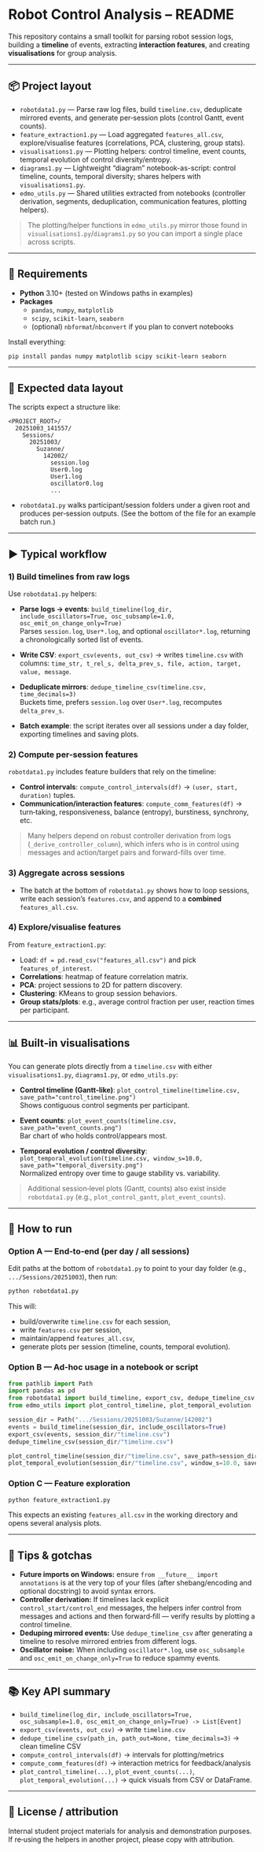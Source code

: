 # Robot Control Analysis – README

This repository contains a small toolkit for parsing robot session logs, building a **timeline** of events, extracting **interaction features**, and creating **visualisations** for group analysis.

---

## 📦 Project layout

- `robotdata1.py` — Parse raw log files, build `timeline.csv`, deduplicate mirrored events, and generate per‑session plots (control Gantt, event counts). 
- `feature_extraction1.py` — Load aggregated `features_all.csv`, explore/visualise features (correlations, PCA, clustering, group stats). 
- `visualisations1.py` — Plotting helpers: control timeline, event counts, temporal evolution of control diversity/entropy. 
- `diagrams1.py` — Lightweight “diagram” notebook-as-script: control timeline, counts, temporal diversity; shares helpers with `visualisations1.py`. 
- `edmo_utils.py` — Shared utilities extracted from notebooks (controller derivation, segments, deduplication, communication features, plotting helpers). 

> The plotting/helper functions in `edmo_utils.py` mirror those found in `visualisations1.py`/`diagrams1.py` so you can import a single place across scripts.

---

## 🔧 Requirements

- **Python** 3.10+ (tested on Windows paths in examples)
- **Packages**
  - `pandas`, `numpy`, `matplotlib`
  - `scipy`, `scikit-learn`, `seaborn`
  - (optional) `nbformat`/`nbconvert` if you plan to convert notebooks

Install everything:
```bash
pip install pandas numpy matplotlib scipy scikit-learn seaborn
```

---

## 📂 Expected data layout

The scripts expect a structure like:
```
<PROJECT_ROOT>/
  20251003_141557/
    Sessions/
      20251003/
        Suzanne/
          142002/
            session.log
            User0.log
            User1.log
            oscillator0.log
            ...
```
- `robotdata1.py` walks participant/session folders under a given root and produces per‑session outputs. (See the bottom of the file for an example batch run.) 

---

## ▶️ Typical workflow

### 1) Build timelines from raw logs
Use `robotdata1.py` helpers:

- **Parse logs → events**: `build_timeline(log_dir, include_oscillators=True, osc_subsample=1.0, osc_emit_on_change_only=True)`  
  Parses `session.log`, `User*.log`, and optional `oscillator*.log`, returning a chronologically sorted list of events. 

- **Write CSV**: `export_csv(events, out_csv)` → writes `timeline.csv` with columns:
  `time_str, t_rel_s, delta_prev_s, file, action, target, value, message`. 

- **Deduplicate mirrors**: `dedupe_timeline_csv(timeline.csv, time_decimals=3)`  
  Buckets time, prefers `session.log` over `User*.log`, recomputes `delta_prev_s`. 

- **Batch example**: the script iterates over all sessions under a day folder, exporting timelines and saving plots. 

### 2) Compute per‑session features
`robotdata1.py` includes feature builders that rely on the timeline:

- **Control intervals**: `compute_control_intervals(df)` → `(user, start, duration)` tuples. 
- **Communication/interaction features**: `compute_comm_features(df)` → turn‑taking, responsiveness, balance (entropy), burstiness, synchrony, etc.

> Many helpers depend on robust controller derivation from logs (`_derive_controller_column`), which infers who is in control using messages and action/target pairs and forward-fills over time. 

### 3) Aggregate across sessions
- The batch at the bottom of `robotdata1.py` shows how to loop sessions, write each session’s `features.csv`, and append to a **combined** `features_all.csv`. 

### 4) Explore/visualise features
From `feature_extraction1.py`:
- Load: `df = pd.read_csv("features_all.csv")` and pick `features_of_interest`. 
- **Correlations**: heatmap of feature correlation matrix.   
- **PCA**: project sessions to 2D for pattern discovery.  
- **Clustering**: KMeans to group session behaviors. 
- **Group stats/plots**: e.g., average control fraction per user, reaction times per participant. 

---

## 📊 Built‑in visualisations

You can generate plots directly from a `timeline.csv` with either `visualisations1.py`, `diagrams1.py`, or `edmo_utils.py`:

- **Control timeline (Gantt‑like)**: `plot_control_timeline(timeline.csv, save_path="control_timeline.png")`  
  Shows contiguous control segments per participant. 

- **Event counts**: `plot_event_counts(timeline.csv, save_path="event_counts.png")`  
  Bar chart of who holds control/appears most. 

- **Temporal evolution / control diversity**: `plot_temporal_evolution(timeline.csv, window_s=10.0, save_path="temporal_diversity.png")`  
  Normalized entropy over time to gauge stability vs. variability. 

> Additional session‑level plots (Gantt, counts) also exist inside `robotdata1.py` (e.g., `plot_control_gantt`, `plot_event_counts`). 

---

## 🏃 How to run

### Option A — End‑to‑end (per day / all sessions)
Edit paths at the bottom of `robotdata1.py` to point to your day folder (e.g., `.../Sessions/20251003`), then run:
```bash
python robotdata1.py
```
This will:
- build/overwrite `timeline.csv` for each session,
- write `features.csv` per session,
- maintain/append `features_all.csv`,
- generate plots per session (timeline, counts, temporal evolution). 

### Option B — Ad‑hoc usage in a notebook or script
```python
from pathlib import Path
import pandas as pd
from robotdata1 import build_timeline, export_csv, dedupe_timeline_csv
from edmo_utils import plot_control_timeline, plot_temporal_evolution

session_dir = Path(".../Sessions/20251003/Suzanne/142002")
events = build_timeline(session_dir, include_oscillators=True)
export_csv(events, session_dir/"timeline.csv")
dedupe_timeline_csv(session_dir/"timeline.csv")

plot_control_timeline(session_dir/"timeline.csv", save_path=session_dir/"control_timeline.png")
plot_temporal_evolution(session_dir/"timeline.csv", window_s=10.0, save_path=session_dir/"temporal_evolution.png")
```

### Option C — Feature exploration
```bash
python feature_extraction1.py
```
This expects an existing `features_all.csv` in the working directory and opens several analysis plots. 

---

## 🧪 Tips & gotchas

- **Future imports on Windows:** ensure `from __future__ import annotations` is at the very top of your files (after shebang/encoding and optional docstring) to avoid syntax errors.  
- **Controller derivation:** If timelines lack explicit `control_start/control_end` messages, the helpers infer control from messages and actions and then forward‑fill — verify results by plotting a control timeline. 
- **Deduping mirrored events:** Use `dedupe_timeline_csv` after generating a timeline to resolve mirrored entries from different logs. 
- **Oscillator noise:** When including `oscillator*.log`, use `osc_subsample` and `osc_emit_on_change_only=True` to reduce spammy events.

---

## 📚 Key API summary

- `build_timeline(log_dir, include_oscillators=True, osc_subsample=1.0, osc_emit_on_change_only=True) -> List[Event]` 
- `export_csv(events, out_csv)` → write `timeline.csv`
- `dedupe_timeline_csv(path_in, path_out=None, time_decimals=3)` → clean timeline CSV 
- `compute_control_intervals(df)` → intervals for plotting/metrics  
- `compute_comm_features(df)` → interaction metrics for feedback/analysis 
- `plot_control_timeline(...)`, `plot_event_counts(...)`, `plot_temporal_evolution(...)` → quick visuals from CSV or DataFrame. 

---

## 📄 License / attribution

Internal student project materials for analysis and demonstration purposes. If re‑using the helpers in another project, please copy with attribution.
